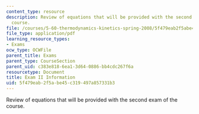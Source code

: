 ```yaml
---
content_type: resource
description: Review of equations that will be provided with the second exam of the
  course.
file: /courses/5-60-thermodynamics-kinetics-spring-2008/5f479eab2f5abe45c319497a857331b3_5_60_exam2_info.pdf
file_type: application/pdf
learning_resource_types:
- Exams
ocw_type: OCWFile
parent_title: Exams
parent_type: CourseSection
parent_uid: c383e818-6ea1-3d64-0886-bb4cdc267f6a
resourcetype: Document
title: Exam II Information
uid: 5f479eab-2f5a-be45-c319-497a857331b3
---
```

Review of equations that will be provided with the second exam of the course.

